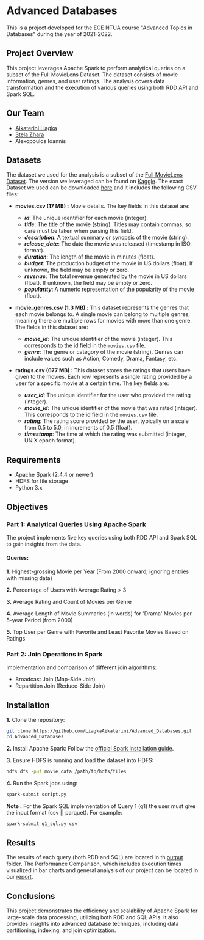 # Advanced Databases
This is a project developed for the ECE NTUA course "Advanced Topics in Databases" during the year of 2021-2022. 

## Project Overview
This project leverages Apache Spark to perform analytical queries on a subset of the Full MovieLens Dataset. The dataset consists of movie information, genres, and user ratings. The analysis covers data transformation and the execution of various queries using both RDD API and Spark SQL.

## Our Team
- [Aikaterini Liagka](https://github.com/LiagkaAikaterini)
- [Stela Zhara](https://github.com/stelazr)
- Alexopoulos Ioannis

## Datasets
The dataset we used for the analysis is a subset of the [Full MovieLens Dataset](https://grouplens.org/datasets/movielens/latest/). The version we leveraged can be found on [Kaggle](https://www.kaggle.com/datasets/rounakbanik/the-movies-dataset). The exact Dataset we used can be downloaded [here]([http://www.cslab.ntua.gr/courses/atds/movie_data.tar.gz](https://drive.google.com/file/d/1xoSWuhR7WB_BqU_l0rCLLDrHtgYbAJRE/view?usp=sharing)) and it includes the following CSV files:

- **movies.csv (17 MB) :** Movie details. The key fields in this dataset are:
    - **_id_**: The unique identifier for each movie (integer).
    - **_title_**: The title of the movie (string). Titles may contain commas, so care must be taken when parsing this field.
    - **_description_**: A textual summary or synopsis of the movie (string).
    - **_release_date_**: The date the movie was released (timestamp in ISO format).
    - **_duration_**: The length of the movie in minutes (float).
    - **_budget_**: The production budget of the movie in US dollars (float). If unknown, the field may be empty or zero.
    - **_revenue_**: The total revenue generated by the movie in US dollars (float). If unknown, the field may be empty or zero.
    - **_popularity_**: A numeric representation of the popularity of the movie (float).

- **movie_genres.csv (1.3 MB) :** This dataset represents the genres that each movie belongs to. A single movie can belong to multiple genres, meaning there are multiple rows for movies with more than one genre. The fields in this dataset are:
  - **_movie_id_**: The unique identifier of the movie (integer). This corresponds to the id field in the `movies.csv` file.
  - **_genre_**: The genre or category of the movie (string). Genres can include values such as Action, Comedy, Drama, Fantasy, etc.
    
- **ratings.csv (677 MB) :** This dataset stores the ratings that users have given to the movies. Each row represents a single rating provided by a user for a specific movie at a certain time. The key fields are:
    - **_user_id_**: The unique identifier for the user who provided the rating (integer).
    - **_movie_id_**: The unique identifier of the movie that was rated (integer). This corresponds to the id field in the `movies.csv` file.
    - **_rating_**: The rating score provided by the user, typically on a scale from 0.5 to 5.0, in increments of 0.5 (float).
    - **_timestamp_**: The time at which the rating was submitted (integer, UNIX epoch format).

## Requirements
- Apache Spark (2.4.4 or newer)
- HDFS for file storage
- Python 3.x

## Objectives
### Part 1: Analytical Queries Using Apache Spark
The project implements five key queries using both RDD API and Spark SQL to gain insights from the data.

#### Queries:
**1.** Highest-grossing Movie per Year (From 2000 onward, ignoring entries with missing data)

**2.** Percentage of Users with Average Rating > 3

**3.** Average Rating and Count of Movies per Genre

**4.** Average Length of Movie Summaries (in words) for 'Drama' Movies per 5-year Period (from 2000)

**5.** Top User per Genre with Favorite and Least Favorite Movies Based on Ratings

### Part 2: Join Operations in Spark
Implementation and comparison of different join algorithms:

- Broadcast Join (Map-Side Join)
- Repartition Join (Reduce-Side Join)

## Installation
**1.** Clone the repository:

``` bash
git clone https://github.com/LiagkaAikaterini/Advanced_Databases.git
cd Advanced_Databases
```
**2.** Install Apache Spark: Follow the [official Spark installation guide](https://spark.apache.org/docs/latest/).

**3.** Ensure HDFS is running and load the dataset into HDFS:
```bash
hdfs dfs -put movie_data /path/to/hdfs/files
```

**4.** Run the Spark jobs using:
```bash
spark-submit script.py
```
**Note :** For the Spark SQL implementation of Query 1 (q1) the user must give the input format (csv || parquet). For example:
```bash
spark-submit q1_sql.py csv
```

## Results
The results of each query (both RDD and SQL) are located in th [output](output) folder. The Performance Comparison, which includes execution times visualized in bar charts and general analysis of our project can be located in our [report](report.pdf).

## Conclusions
This project demonstrates the efficiency and scalability of Apache Spark for large-scale data processing, utilizing both RDD and SQL APIs. It also provides insights into advanced database techniques, including data partitioning, indexing, and join optimization.
